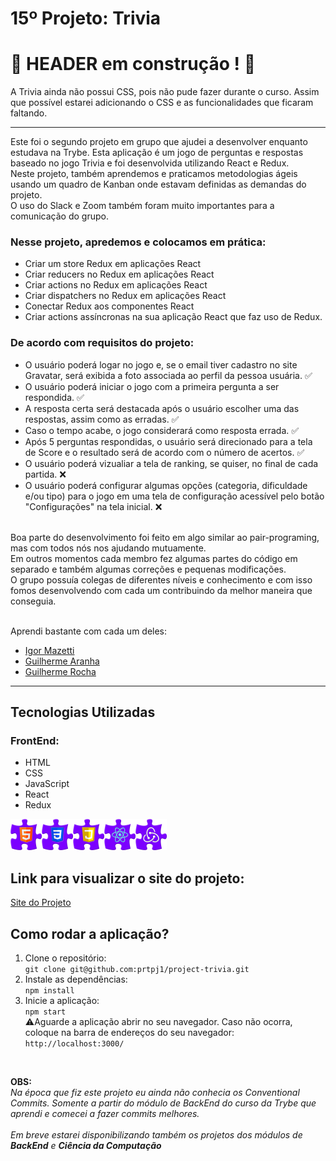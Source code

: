 # 15º Projeto: Trivia

# :construction: HEADER em construção ! :construction:
A Trivia ainda não possui CSS, pois não pude fazer durante o curso. Assim que possível estarei adicionando o CSS e as funcionalidades que ficaram faltando.
<!-- <p align="center">

<img src="" alt="Header" />
</p> -->
<hr/>

Este foi o segundo projeto em grupo que ajudei a desenvolver enquanto estudava na Trybe. Esta aplicação é um jogo de perguntas e respostas baseado no jogo Trivia e foi desenvolvida utilizando React e Redux.<br>
Neste projeto, também aprendemos e praticamos metodologias ágeis usando um quadro de Kanban onde estavam definidas as demandas do projeto. <br>
O uso do Slack e Zoom também foram muito importantes para a comunicação do grupo.
<br>

### Nesse projeto, apredemos e colocamos em prática:
- Criar um store Redux em aplicações React
- Criar reducers no Redux em aplicações React
- Criar actions no Redux em aplicações React
- Criar dispatchers no Redux em aplicações React
- Conectar Redux aos componentes React
- Criar actions assíncronas na sua aplicação React que faz uso de Redux.

### De acordo com requisitos do projeto:
- O usuário poderá logar no jogo e, se o email tiver cadastro no site Gravatar, será exibida a foto associada ao perfil da pessoa usuária. ✅
- O usuário poderá iniciar o jogo com a primeira pergunta a ser respondida. ✅
- A resposta certa será destacada após o usuário escolher uma das respostas, assim como as erradas. ✅
- Caso o tempo acabe, o jogo considerará como resposta errada. ✅
- Após 5 perguntas respondidas, o usuário será direcionado para a tela de Score e o resultado será de acordo com o número de acertos. ✅
- O usuário poderá vizualiar a tela de ranking, se quiser, no final de cada partida. ❌
- O usuário poderá configurar algumas opções (categoria, dificuldade e/ou tipo) para o jogo em uma tela de configuração acessível pelo botão "Configurações" na tela inicial. ❌

<br>
Boa parte do desenvolvimento foi feito em algo similar ao pair-programing, mas com todos nós nos ajudando mutuamente.<br>
Em outros momentos cada membro fez algumas partes do código em separado e também algumas correções e pequenas modificações.<br>
O grupo possuía colegas de diferentes níveis e conhecimento e com isso fomos desenvolvendo com cada um contribuindo da melhor maneira que conseguia.<br><br>

Aprendi bastante com cada um deles:
- [Igor Mazetti](https://github.com/Igormazetti)
- [Guilherme Aranha](https://github.com/GuiAranha)
- [Guilherme Rocha](https://github.com/guilhermerocha1)
<hr/>

## Tecnologias Utilizadas

### FrontEnd:

- HTML
- CSS
- JavaScript
- React
- Redux

<img src="https://github.com/prtpj1/prtpj1/blob/main/Github%20Imgs/html2.png" width="50" height="50" alt="HTML" /><img src="https://github.com/prtpj1/prtpj1/blob/main/Github Imgs/CSS2.png" width="50" height="50" alt="CSS" /><img src="https://github.com/prtpj1/prtpj1/blob/main/Github Imgs/JavaScript2.png" width="50" height="50" alt="CSS" /><img src="https://github.com/prtpj1/prtpj1/blob/main/Github Imgs/React2.png" width="50" height="50" alt="React Icon" /><img src="https://github.com/prtpj1/prtpj1/blob/main/Github Imgs/Redux2.png" width="50" height="50" alt="Redux Icon" />

## Link para visualizar o site do projeto:

[Site do Projeto](https://prtpj1-trivia-five.vercel.app/)

## Como rodar a aplicação?

1. Clone o repositório: <br>
`git clone git@github.com:prtpj1/project-trivia.git` 
2. Instale as dependências: <br>
`npm install`
3. Inicie a aplicação: <br>
`npm start` <br>
⚠️Aguarde a aplicação abrir no seu navegador. Caso não ocorra, coloque na barra de endereços do seu navegador: `http://localhost:3000/`

</br>

**OBS:**
</br>
*Na época que fiz este projeto eu ainda não conhecia os Conventional Commits. Somente a partir do módulo de BackEnd do curso da Trybe que aprendi e comecei a fazer commits melhores.
</br>
</br>
Em breve estarei disponibilizando também os projetos dos módulos de **BackEnd** e **Ciência da Computação***
